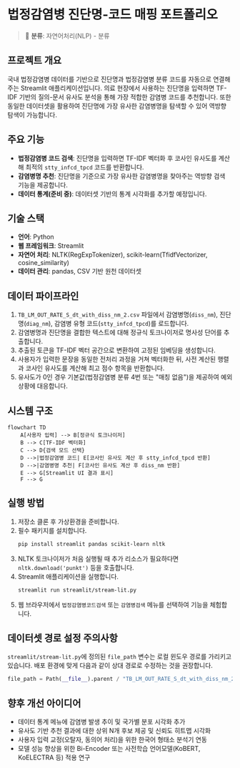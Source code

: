 # 법정감염병 진단명-코드 매핑 포트폴리오

> 📌 **분류**: 자연어처리(NLP) - 분류

## 프로젝트 개요
국내 법정감염병 데이터를 기반으로 진단명과 법정감염병 분류 코드를 자동으로 연결해 주는 Streamlit 애플리케이션입니다. 의료 현장에서 사용하는 진단명을 입력하면 TF-IDF 기반의 질의-문서 유사도 분석을 통해 가장 적합한 감염병 코드를 추천합니다. 또한 동일한 데이터셋을 활용하여 진단명에 가장 유사한 감염병명을 탐색할 수 있어 역방향 탐색이 가능합니다.

## 주요 기능
- **법정감염병 코드 검색**: 진단명을 입력하면 TF-IDF 벡터화 후 코사인 유사도를 계산해 최적의 `stty_infcd_tpcd` 코드를 반환합니다.
- **감염병명 추천**: 진단명을 기준으로 가장 유사한 감염병명을 찾아주는 역방향 검색 기능을 제공합니다.
- **데이터 통계(준비 중)**: 데이터셋 기반의 통계 시각화를 추가할 예정입니다.

## 기술 스택
- **언어**: Python
- **웹 프레임워크**: Streamlit
- **자연어 처리**: NLTK(RegExpTokenizer), scikit-learn(TfidfVectorizer, cosine_similarity)
- **데이터 관리**: pandas, CSV 기반 원천 데이터셋

## 데이터 파이프라인
1. `TB_LM_OUT_RATE_S_dt_with_diss_nm_2.csv` 파일에서 감염병명(`diss_nm`), 진단명(`diag_nm`), 감염병 유형 코드(`stty_infcd_tpcd`)를 로드합니다.
2. 감염병명과 진단명을 결합한 텍스트에 대해 정규식 토크나이저로 명사성 단어를 추출합니다.
3. 추출된 토큰을 TF-IDF 벡터 공간으로 변환하여 고정된 임베딩을 생성합니다.
4. 사용자가 입력한 문장을 동일한 전처리 과정을 거쳐 벡터화한 뒤, 사전 계산된 행렬과 코사인 유사도를 계산해 최고 점수 항목을 반환합니다.
5. 유사도가 0인 경우 기본값(법정감염병 분류 4번 또는 "매칭 없음")을 제공하여 예외 상황에 대응합니다.

## 시스템 구조
```mermaid
flowchart TD
    A[사용자 입력] --> B[정규식 토크나이저]
    B --> C[TF-IDF 벡터화]
    C --> D{검색 모드 선택}
    D -->|법정감염병 코드| E[코사인 유사도 계산 후 stty_infcd_tpcd 반환]
    D -->|감염병명 추천| F[코사인 유사도 계산 후 diss_nm 반환]
    E --> G[Streamlit UI 결과 표시]
    F --> G
```

## 실행 방법
1. 저장소 클론 후 가상환경을 준비합니다.
2. 필수 패키지를 설치합니다.
   ```bash
   pip install streamlit pandas scikit-learn nltk
   ```
3. NLTK 토크나이저가 처음 실행될 때 추가 리소스가 필요하다면 `nltk.download('punkt')` 등을 호출합니다.
4. Streamlit 애플리케이션을 실행합니다.
   ```bash
   streamlit run streamlit/stream-lit.py
   ```
5. 웹 브라우저에서 `법정감염병코드검색` 또는 `감염병검색` 메뉴를 선택하여 기능을 체험합니다.

## 데이터셋 경로 설정 주의사항
`streamlit/stream-lit.py`에 정의된 `file_path` 변수는 로컬 윈도우 경로를 가리키고 있습니다. 배포 환경에 맞게 다음과 같이 상대 경로로 수정하는 것을 권장합니다.
```python
file_path = Path(__file__).parent / "TB_LM_OUT_RATE_S_dt_with_diss_nm_2.csv"
```

## 향후 개선 아이디어
- 데이터 통계 메뉴에 감염병 발생 추이 및 국가별 분포 시각화 추가
- 유사도 기반 추천 결과에 대한 상위 N개 후보 제공 및 신뢰도 히트맵 시각화
- 사용자 입력 교정(오탈자, 동의어 처리)을 위한 한국어 형태소 분석기 연동
- 모델 성능 향상을 위한 Bi-Encoder 또는 사전학습 언어모델(KoBERT, KoELECTRA 등) 적용 연구
